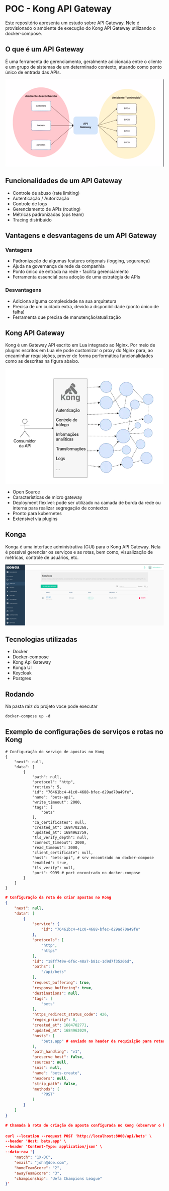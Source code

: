 # POC - Kong API Gateway

Este repositório apresenta um estudo sobre API Gateway. Nele é provisionado o ambiente de execução do Kong API 
Gateway utilizando o docker-compose. 

## O que é um API Gateway

É uma ferramenta de gerenciamento, geralmente adicionada entre o cliente e um grupo de sistemas de um determinado contexto, atuando como ponto único de entrada das APIs.

![](./.github/assets/api_gateway.png)

## Funcionalidades de um API Gateway

* Controle de abuso (rate limiting)
* Autenticação / Autorização
* Controle de logs
* Gerenciamento de APIs (routing)
* Métricas padronizadas (ops team)
* Tracing distribuído

## Vantagens e desvantagens de um API Gateway

### Vantagens

* Padronização de algumas features ortgonais (logging, segurança)
* Ajuda na governança de rede da companhia
* Ponto único de entrada na rede - facilita gerenciamento
* Ferramenta essencial para adoção de uma estratégia de APIs

### Desvantagens

* Adiciona alguma complexidade na sua arquitetura
* Precisa de um cuidado extra, devido a disponibilidade (ponto único de falha)
* Ferramenta que precisa de manutenção/atualização

## Kong API Gateway

Kong é um Gateway API escrito em Lua integrado ao Nginx. Por meio de plugins escritos em Lua ele pode customizar o 
proxy do Nginx para, ao encaminhar requisições, prover de forma performática funcionalidades como as descritas na 
figura abaixo.

![](./.github/assets/kong.png)

* Open Source
* Características de micro gateway
* Deployment flexível: pode ser utilizado na camada de borda da rede ou interna para realizar segregação de contextos
* Pronto para kubernetes
* Extensível via plugins

## Konga

Konga é uma interface administrativa (GUI) para o Kong API Gateway. Nela é possível gerenciar os serviços e as rotas, 
bem como, visualização de métricas, controle de usuários, etc.

![](./.github/assets/konga_services.png)

## Tecnologias utilizadas

* Docker
* Docker-compose
* Kong Api Gateway
* Konga UI 
* Keycloak
* Postgres

## Rodando

Na pasta raiz do projeto voce pode executar

```shell
docker-compose up -d
```

## Exemplo de configurações de serviços e rotas no Kong
```curl
# Configuração do serviço de apostas no Kong
{
    "next": null,
    "data": [
        {
            "path": null,
            "protocol": "http",
            "retries": 5,
            "id": "76461bc4-41c0-4688-bfec-d29ad70a49fe",
            "name": "bets-api",
            "write_timeout": 2000,
            "tags": [
                "bets"
            ],
            "ca_certificates": null,
            "created_at": 1684702368,
            "updated_at": 1684962759,
            "tls_verify_depth": null,
            "connect_timeout": 2000,
            "read_timeout": 2000,
            "client_certificate": null,
            "host": "bets-api", # srv encontrado no docker-compose
            "enabled": true,
            "tls_verify": null,
            "port": 9999 # port encontrado no docker-compose
        }
    ]
}
```

```json
# Configuração da rota de criar apostas no Kong 
{
    "next": null,
    "data": [
        {
            "service": {
                "id": "76461bc4-41c0-4688-bfec-d29ad70a49fe"
            },
            "protocols": [
                "http",
                "https"
            ],
            "id": "18ff749e-6f6c-48a7-b81c-1d9d7f35206d",
            "paths": [
                "/api/bets"
            ],
            "request_buffering": true,
            "response_buffering": true,
            "destinations": null,
            "tags": [
                "bets"
            ],
            "https_redirect_status_code": 426,
            "regex_priority": 0,
            "created_at": 1684702771,
            "updated_at": 1684963029,
            "hosts": [
                "bets.app" # enviado no header da requisição para roteamento
            ],
            "path_handling": "v1",
            "preserve_host": false,
            "sources": null,
            "snis": null,
            "name": "bets-create",
            "headers": null,
            "strip_path": false,
            "methods": [
                "POST"
            ]
        }
    ]
}
```

```json
# Chamada à rota de criação de aposta configurada no Kong (observar o header Host)

curl --location --request POST 'http://localhost:8000/api/bets' \
--header 'Host: bets.app' \
--header 'Content-Type: application/json' \
--data-raw '{
    "match": "1X-DC",
    "email": "john@doe.com",
    "homeTeamScore": "2",
    "awayTeamScore": "3",
    "championship": "Uefa Champions League"
}'
```
